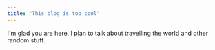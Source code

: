 ```yaml
---
title: "This blog is too cool"
---
```


I'm glad you are here. I plan to talk about travelling the world and other random stuff.
